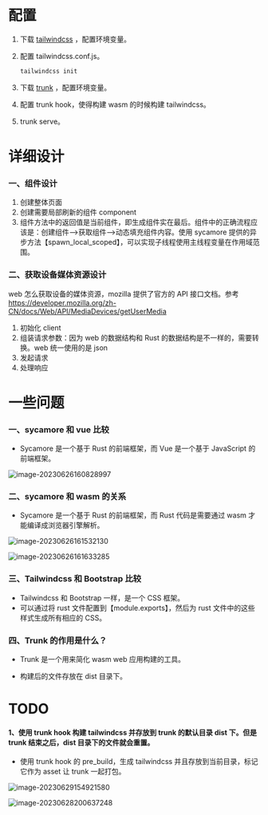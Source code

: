 # 配置

1. 下载 [tailwindcss](https://github.com/tailwindlabs/tailwindcss/releases/tag/v3.3.2) ，配置环境变量。

2. 配置 tailwindcss.conf.js。

   ```bash
   tailwindcss init
   ```

3. 下载 [trunk](https://github.com/thedodd/trunk/releases) ，配置环境变量。

4. 配置 trunk hook，使得构建 wasm 的时候构建 tailwindcss。

5. trunk serve。





# 详细设计

### 一、组件设计

1. 创建整体页面
2. 创建需要局部刷新的组件 component
3. 组件方法中的返回值是当前组件，即生成组件实在最后。组件中的正确流程应该是：创建组件-->获取组件-->动态填充组件内容。使用 sycamore 提供的异步方法【spawn_local_scoped】，可以实现子线程使用主线程变量在作用域范围。



### 二、获取设备媒体资源设计

web 怎么获取设备的媒体资源，mozilla 提供了官方的 API 接口文档。参考 https://developer.mozilla.org/zh-CN/docs/Web/API/MediaDevices/getUserMedia

1.  初始化 client
2. 组装请求参数：因为 web 的数据结构和 Rust 的数据结构是不一样的，需要转换。web 统一使用的是 json
3. 发起请求
4. 处理响应





# 一些问题

### 一、sycamore 和 vue 比较

* Sycamore 是一个基于 Rust 的前端框架，而 Vue 是一个基于 JavaScript 的前端框架。

![image-20230626160828997](https://note-1305755407.cos.ap-nanjing.myqcloud.com/note/image-20230626160828997.png)





### 二、sycamore 和 wasm 的关系

* Sycamore 是一个基于 Rust 的前端框架，而 Rust 代码是需要通过 wasm 才能编译成浏览器引擎解析。

![image-20230626161532130](https://note-1305755407.cos.ap-nanjing.myqcloud.com/note/image-20230626161532130.png)



![image-20230626161633285](https://note-1305755407.cos.ap-nanjing.myqcloud.com/note/image-20230626161633285.png)



### 三、Tailwindcss 和 Bootstrap 比较

* Tailwindcss 和 Bootstrap 一样，是一个 CSS 框架。
* 可以通过将 rust 文件配置到【module.exports】，然后为 rust  文件中的这些样式生成所有相应的 CSS。



### 四、Trunk 的作用是什么？

* Trunk 是一个用来简化 wasm web 应用构建的工具。

* 构建后的文件存放在 dist 目录下。



# TODO

#### 1、使用 trunk hook 构建 tailwindcss 并存放到 trunk 的默认目录 dist 下。但是 trunk 结束之后，dist 目录下的文件就会重置。

* 使用 trunk hook 的 pre_build，生成 tailwindcss 并且存放到当前目录，标记它作为 asset 让 trunk 一起打包。

![image-20230629154921580](https://note-1305755407.cos.ap-nanjing.myqcloud.com/note/image-20230629154921580.png)

![image-20230628200637248](https://note-1305755407.cos.ap-nanjing.myqcloud.com/note/image-20230628200637248.png)